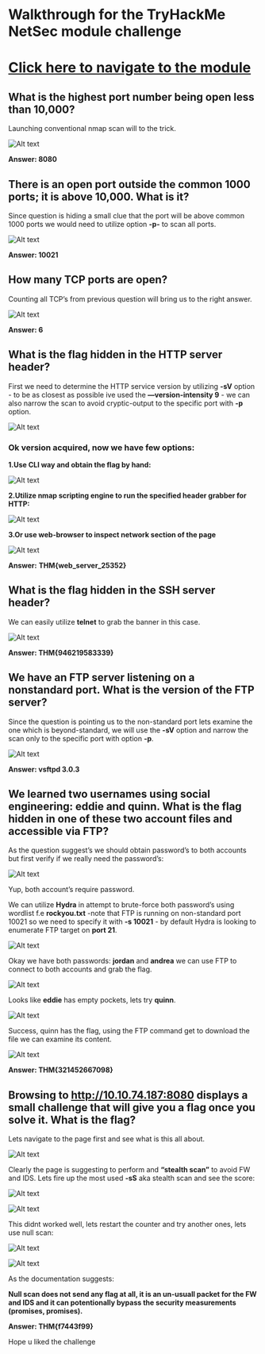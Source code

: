 # Walkthrough for the TryHackMe NetSec module challenge
# [Click here to navigate to the module](https://tryhackme.com/module/network-security)


## What is the highest port number being open less than 10,000?

Launching conventional nmap scan will to the trick.

![Alt text](Untitled.png)

**Answer: 8080**

## There is an open port outside the common 1000 ports; it is above 10,000. What is it?

Since question is hiding a small clue that the port will be above common 1000 ports we would need to utilize option **-p-** to scan all ports.

![Alt text](<Untitled 1.png>)

******Answer: 10021******

## How many TCP ports are open?

Counting all TCP’s from previous question will bring us to the right answer.

![Alt text](<Untitled 1.png>)

******Answer: 6******

## What is the flag hidden in the HTTP server header?

First we need to determine the HTTP service version by utilizing **-sV** option - to be as closest as possible ive used the **—version-intensity 9** - we can also narrow the scan to avoid cryptic-output to the specific port with **-p** option. 

![Alt text](<Untitled 2.png>)

### **Ok version acquired, now we have few options:**

**1.Use CLI way and obtain the flag by hand:**

![Alt text](<Untitled 17.png>)


**2.Utilize nmap scripting engine to run the specified header grabber for HTTP:**

![Alt text](<Untitled 3.png>)

**3.Or use web-browser to inspect network section of the page**

![Alt text](<Untitled 4.png>)

**Answer:** **THM{web_server_25352}**

## What is the flag hidden in the SSH server header?

We can easily utilize **telnet** to grab the banner in this case.

![Alt text](<Untitled 5.png>)

**Answer: THM{946219583339}**

## We have an FTP server listening on a nonstandard port. What is the version of the FTP server?

Since the question is pointing us to the non-standard port lets examine the one which is beyond-standard, we will use the **-sV** option and narrow the scan only to the specific port with option **-p**.

![Alt text](<Untitled 6.png>)

**Answer: vsftpd 3.0.3**

## We learned two usernames using social engineering: eddie and quinn. What is the flag hidden in one of these two account files and accessible via FTP?

As the question suggest’s we should obtain password’s to both accounts but first verify if we really need the password’s:

![Alt text](<Untitled 7.png>)

Yup, both account’s require password.

We can utilize **Hydra** in attempt to brute-force both password’s using wordlist f.e **rockyou.txt** -note that FTP is running on non-standard port 10021 so we need to specify it with **-s 10021** - by default Hydra is looking to enumerate FTP target on **port 21**.

![Alt text](<Untitled 8.png>)

Okay we have both passwords: **jordan** and **andrea** we can use FTP to connect to both accounts and grab the flag.

![Alt text](<Untitled 9.png>)

Looks like **eddie** has empty pockets, lets try **quinn**.

![Alt text](<Untitled 10.png>)

Success, quinn has the flag, using the FTP command get to download the file we can examine its content.

![Alt text](<Untitled 11.png>)

**Answer: THM{321452667098}**

## Browsing to http://10.10.74.187:8080 displays a small challenge that will give you a flag once you solve it. What is the flag?

Lets navigate to the page first and see what is this all about.

![Alt text](<Untitled 12.png>)

Clearly the page is suggesting to perform and **“stealth scan”** to avoid FW and IDS. Lets fire up the most used **-sS** aka stealth scan and see the score:

![Alt text](<Untitled 13.png>)

![Alt text](<Untitled 14.png>)

This didnt worked well, lets restart the counter and try another ones, lets use null scan:

![Alt text](<Untitled 15.png>)

![Alt text](<Untitled 16.png>)

As the documentation suggests:

**Null scan does not send any flag at all, it is an un-usuall packet for the FW and IDS and it can potentionally bypass the security measurements (promises, promises).** 

**Answer: THM{f7443f99}**


Hope u liked the challenge 